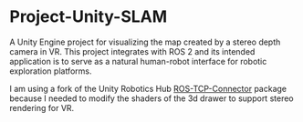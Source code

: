 # Project-Unity-SLAM
A Unity Engine project for visualizing the map created by a stereo depth camera in VR. This project integrates with ROS 2 and its intended application is to serve as a natural human-robot interface for robotic exploration platforms.

I am using a fork of the Unity Robotics Hub [ROS-TCP-Connector](https://github.com/Isopod00/ROS-TCP-Connector) package because I needed to modify the shaders of the 3d drawer to support stereo rendering for VR.
